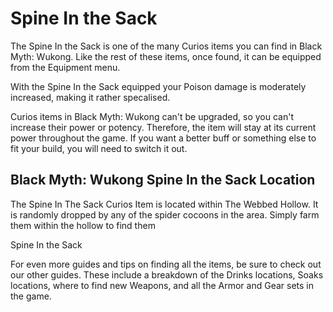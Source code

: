 # Spine In the Sack

The Spine In the Sack is one of the many Curios items you can find in Black Myth: Wukong. Like the rest of these items, once found, it can be equipped from the Equipment menu. 

With the Spine In the Sack equipped your Poison damage is moderately increased, making it rather specalised. 

Curios items in Black Myth: Wukong can't be upgraded, so you can't increase their power or potency. Therefore, the item will stay at its current power throughout the game. If you want a better buff or something else to fit your build, you will need to switch it out. 

## Black Myth: Wukong Spine In the Sack Location

The Spine In The Sack Curios Item is located within The Webbed Hollow. It is randomly dropped by any of the spider cocoons in the area. Simply farm them within the hollow to find them 

Spine In the Sack

For even more guides and tips on finding all the items, be sure to check out our other guides. These include a breakdown of the Drinks locations, Soaks locations, where to find new Weapons, and all the Armor and Gear sets in the game.
